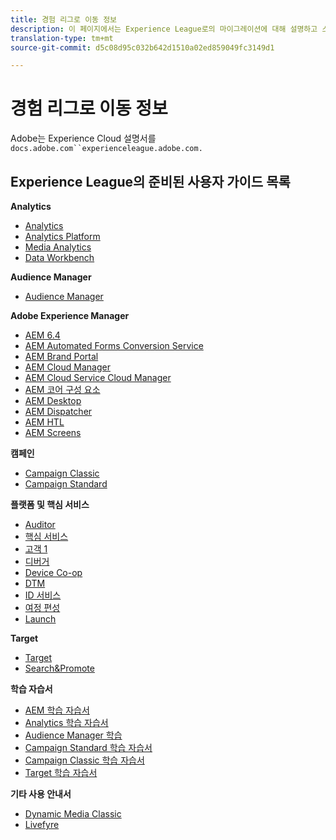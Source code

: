 ```yaml
---
title: 경험 리그로 이동 정보
description: 이 페이지에서는 Experience League로의 마이그레이션에 대해 설명하고 스테이지된 사용자 안내서에 대한 링크 목록을 포함합니다.
translation-type: tm+mt
source-git-commit: d5c08d95c032b642d1510a02ed859049fc3149d1

---
```



# 경험 리그로 이동 정보

Adobe는 Experience Cloud 설명서를 `docs.adobe.com``experienceleague.adobe.com.`

## Experience League의 준비된 사용자 가이드 목록

**Analytics**

* [Analytics](https://experienceleague.adobe.com/docs/analytics/landing/index.html)
* [Analytics Platform](https://experienceleague.adobe.com/docs/analytics-platform/using/cja-landing.html)
* [Media Analytics](https://experienceleague.adobe.com/docs/media-analytics/using/media-overview.html)
* [Data Workbench](https://experienceleague.adobe.com/docs/data-workbench/using/index.html)

**Audience Manager**

* [Audience Manager](https://experienceleague.adobe.com/docs/audience-manager/user-guide/aam-home.html)

**Adobe Experience Manager**

* [AEM 6.4](https://experienceleague.adobe.com/docs/experience-manager-64/administering/index.html)
* [AEM Automated Forms Conversion Service](https://experienceleague.adobe.com/docs/aem-forms-automated-conversion-service/using/introduction.html)
* [AEM Brand Portal](https://experienceleague.adobe.com/docs/experience-manager-brand-portal/using/index.html)
* [AEM Cloud Manager](https://experienceleague.adobe.com/docs/experience-manager-cloud-manager/using/introduction-to-cloud-manager.html)
* [AEM Cloud Service Cloud Manager](https://experienceleague.adobe.com/docs/experience-manager-cloud-service-cloud-manager/using/introduction-to-cloud-service.html)
* [AEM 코어 구성 요소](https://experienceleague.adobe.com/docs/experience-manager-core-components/using/introduction.html)
* [AEM Desktop](https://experienceleague.adobe.com/docs/experience-manager-desktop-app/using/introduction.html)
* [AEM Dispatcher](https://experienceleague.adobe.com/docs/experience-manager-dispatcher/using/dispatcher.html)
* [AEM HTL](https://experienceleague.adobe.com/docs/experience-manager-htl/using/overview.html)
* [AEM Screens](https://experienceleague.adobe.com/docs/experience-manager-screens/user-guide/aem-screens-introduction.html)

**캠페인**

* [Campaign Classic](https://experienceleague.adobe.com/docs/campaign-classic/using/campaign-classic-home.html)
* [Campaign Standard](https://experienceleague.adobe.com/docs/campaign-standard/using/campaign-standard-home.html)

**플랫폼 및 핵심 서비스**

* [Auditor](https://experienceleague.adobe.com/docs/auditor/using/overview.html)
* [핵심 서비스](https://experienceleague.adobe.com/docs/core-services/interface/marketing-cloud-integrations.html)
* [고객 1](https://experienceleague.adobe.com/docs/customer-one/using/index.html)
* [디버거](https://experienceleague.adobe.com/docs/debugger/using/experience-cloud-debugger.html)
* [Device Co-op](https://experienceleague.adobe.com/docs/device-co-op/using/index.html)
* [DTM](https://experienceleague.adobe.com/docs/dtm/using/dtm-home.html)
* [ID 서비스](https://experienceleague.adobe.com/docs/id-service/using/index.html)
* [여정 편성](https://experienceleague.adobe.com/docs/journeys/using/journey-orchestration-home.html)
* [Launch](https://experienceleague.adobe.com/docs/launch/using/overview.html)

**Target**

* [Target](https://experienceleague.adobe.com/docs/target/using/target-home.html)
* [Search&amp;Promote](https://experienceleague.adobe.com/docs/search-promote/using/sp-home.html)

**학습 자습서**

* [AEM 학습 자습서](https://experienceleague.adobe.com/docs/audience-manager-learn/tutorials/overview.html)
* [Analytics 학습 자습서](https://experienceleague.adobe.com/docs/analytics-learn/tutorials/overview.html)
* [Audience Manager 학습](https://experienceleague.adobe.com/docs/audience-manager-learn/tutorials/overview.html)
* [Campaign Standard 학습 자습서](https://experienceleague.adobe.com/docs/campaign-standard-learn/tutorials/overview.html)
* [Campaign Classic 학습 자습서](https://experienceleague.adobe.com/docs/campaign-classic-learn/tutorials/overview.html)
* [Target 학습 자습서](https://experienceleague.adobe.com/docs/target-learn/tutorials/overview.html)

**기타 사용 안내서**

* [Dynamic Media Classic](https://experienceleague.adobe.com/docs/dynamic-media-classic/using/index.html)
* [Livefyre](https://experienceleague.adobe.com/docs/livefyre/using/index.html)
